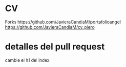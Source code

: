 # CV
Forks
https://github.com/JavieraCandiaM/portafolioangel
https://github.com/JavieraCandiaM/cv_piero


# detalles del pull request
cambie el h1 del index

